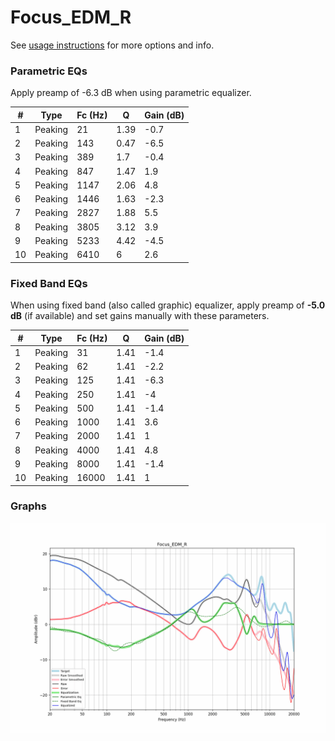 # Focus_EDM_R
See [usage instructions](https://github.com/jaakkopasanen/AutoEq#usage) for more options and info.

### Parametric EQs
Apply preamp of -6.3 dB when using parametric equalizer.

|   # | Type    |   Fc (Hz) |    Q |   Gain (dB) |
|-----|---------|-----------|------|-------------|
|   1 | Peaking |        21 | 1.39 |        -0.7 |
|   2 | Peaking |       143 | 0.47 |        -6.5 |
|   3 | Peaking |       389 | 1.7  |        -0.4 |
|   4 | Peaking |       847 | 1.47 |         1.9 |
|   5 | Peaking |      1147 | 2.06 |         4.8 |
|   6 | Peaking |      1446 | 1.63 |        -2.3 |
|   7 | Peaking |      2827 | 1.88 |         5.5 |
|   8 | Peaking |      3805 | 3.12 |         3.9 |
|   9 | Peaking |      5233 | 4.42 |        -4.5 |
|  10 | Peaking |      6410 | 6    |         2.6 |

### Fixed Band EQs
When using fixed band (also called graphic) equalizer, apply preamp of **-5.0 dB** (if available) and set gains manually with these parameters.

|   # | Type    |   Fc (Hz) |    Q |   Gain (dB) |
|-----|---------|-----------|------|-------------|
|   1 | Peaking |        31 | 1.41 |        -1.4 |
|   2 | Peaking |        62 | 1.41 |        -2.2 |
|   3 | Peaking |       125 | 1.41 |        -6.3 |
|   4 | Peaking |       250 | 1.41 |        -4   |
|   5 | Peaking |       500 | 1.41 |        -1.4 |
|   6 | Peaking |      1000 | 1.41 |         3.6 |
|   7 | Peaking |      2000 | 1.41 |         1   |
|   8 | Peaking |      4000 | 1.41 |         4.8 |
|   9 | Peaking |      8000 | 1.41 |        -1.4 |
|  10 | Peaking |     16000 | 1.41 |         1   |

### Graphs
![](./Focus_EDM_R.png)
